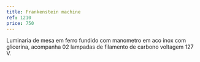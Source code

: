 ```yaml
---
title: Frankenstein machine
ref: 1210
price: 750
---
```


Luminaria de mesa em ferro fundido com manometro em aco inox com glicerina, acompanha 02 lampadas de filamento de carbono voltagem 127 V.
